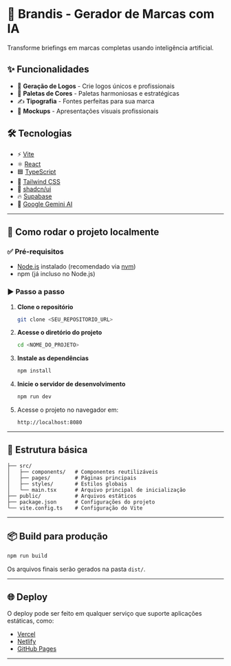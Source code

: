 # 🎨 Brandis - Gerador de Marcas com IA

Transforme briefings em marcas completas usando inteligência artificial.

## ✨ Funcionalidades

* 🎨 **Geração de Logos** - Crie logos únicos e profissionais
* 🎨 **Paletas de Cores** - Paletas harmoniosas e estratégicas
* ✍️ **Tipografia** - Fontes perfeitas para sua marca
* 📱 **Mockups** - Apresentações visuais profissionais

## 🛠️ Tecnologias

* ⚡ [Vite](https://vitejs.dev/)
* ⚛️ [React](https://react.dev/)
* 🟦 [TypeScript](https://www.typescriptlang.org/)
* 🎨 [Tailwind CSS](https://tailwindcss.com/)
* 🧩 [shadcn/ui](https://ui.shadcn.com/)
* 🔥 [Supabase](https://supabase.com/)
* 🤖 [Google Gemini AI](https://ai.google.dev/)

---

## 🚀 Como rodar o projeto localmente

### ✅ Pré-requisitos

* [Node.js](https://nodejs.org/) instalado (recomendado via [nvm](https://github.com/nvm-sh/nvm))
* npm (já incluso no Node.js)

### ▶️ Passo a passo

1. **Clone o repositório**

   ```bash
   git clone <SEU_REPOSITORIO_URL>
   ```

2. **Acesse o diretório do projeto**

   ```bash
   cd <NOME_DO_PROJETO>
   ```

3. **Instale as dependências**

   ```bash
   npm install
   ```

4. **Inicie o servidor de desenvolvimento**

   ```bash
   npm run dev
   ```

5. Acesse o projeto no navegador em:

   ```
   http://localhost:8080
   ```

---

## 📂 Estrutura básica

```
├── src/
│   ├── components/   # Componentes reutilizáveis
│   ├── pages/        # Páginas principais
│   ├── styles/       # Estilos globais
│   └── main.tsx      # Arquivo principal de inicialização
├── public/           # Arquivos estáticos
├── package.json      # Configurações do projeto
└── vite.config.ts    # Configuração do Vite
```

---

## 📦 Build para produção

```bash
npm run build
```

Os arquivos finais serão gerados na pasta `dist/`.

---

## 🌐 Deploy

O deploy pode ser feito em qualquer serviço que suporte aplicações estáticas, como:

* [Vercel](https://vercel.com/)
* [Netlify](https://www.netlify.com/)
* [GitHub Pages](https://pages.github.com/)

---

